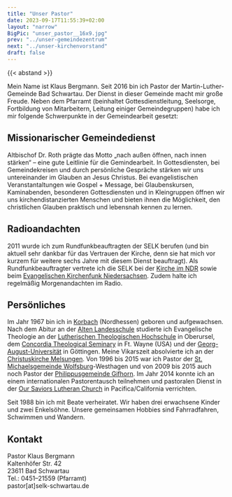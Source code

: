 ```yaml
---
title: "Unser Pastor"
date: 2023-09-17T11:55:39+02:00
layout: "narrow"
BigPic: "unser_pastor__16x9.jpg"
prev: "../unser-gemeindezentrum"
next: "../unser-kirchenvorstand"
draft: false
---
```


{{< abstand >}}

Mein Name ist Klaus Bergmann. Seit 2016 bin ich Pastor der
Martin-Luther-Gemeinde Bad Schwartau. Der Dienst in dieser Gemeinde macht mir
große Freude. Neben dem Pfarramt (beinhaltet Gottesdienstleitung, Seelsorge,
Fortbildung von Mitarbeitern, Leitung einiger Gemeindegruppen) habe ich mir
folgende Schwerpunkte in der Gemeindearbeit gesetzt:


## Missionarischer Gemeindedienst

Altbischof Dr. Roth prägte das Motto „nach außen öffnen, nach innen stärken“ &ndash;
eine gute Leitlinie für die Gemindearbeit. In Gottesdiensten, bei
Gemeindekreisen und durch persönliche Gespräche stärken wir uns untereinander im
Glauben an Jesus Christus. Bei evangelistischen Veranstantaltungen wie Gospel +
Message, bei Glaubenskursen, Kaminabenden, besonderen Gottesdiensten und in
Kleingruppen öffnen wir uns kirchendistanzierten Menschen und bieten ihnen die
Möglichkeit, den christlichen Glauben praktisch und lebensnah kennen zu lernen.

## Radioandachten

2011 wurde ich zum Rundfunkbeauftragten der SELK berufen (und bin aktuell sehr
dankbar für das Vertrauen der Kirche, denn sie hat mich vor kurzem für weitere
sechs Jahre mit diesem Dienst beauftragt). Als Rundfunkbeauftragter vertrete
ich die SELK bei der [Kirche im NDR](http://www.radiokirche.de/) sowie beim
[Evangelischen Kirchenfunk Niedersachsen](http://www.ekn.de/). Zudem halte ich
regelmäßig Morgenandachten im Radio.

## Persönliches

Im Jahr 1967 bin ich in [Korbach](http://www.korbach.de/) (Nordhessen) geboren
und aufgewachsen. Nach dem Abitur an der 
[Alten Landesschule](http://www.alte-landesschule.de/) studierte ich Evangelische 
Theologie an der [Lutherischen Theologischen Hochschule](http://www.lthh-oberursel.de/)
in Oberursel, dem [Concordia Theological Seminary](http://www.ctsfw.edu/) in Ft. Wayne 
(USA) und der [Georg-August-Universität](http://www.theologie.uni-goettingen.de/) in 
Göttingen. Meine Vikarszeit absolvierte ich an der 
[Christuskirche Melsungen](http://www.selk-melsungen.de/). Von 1996 bis 2015 war ich 
Pastor der [St. Michaelsgemeinde Wolfsburg](http://www.selk-wolfsburg.de/)-Westhagen 
und von 2009 bis 2015 auch noch Pastor der 
[Philippusgemeinde Gifhorn](http://www.selk-gifhorn.de/). Im Jahr 2014 konnte ich an
einem internationalen Pastorentausch teilnehmen und pastoralen Dienst in der 
[Our Saviors Lutheran Church](http://www.oursaviorspacifica.com/) in 
Pacifica/California verrichten.

Seit 1988 bin ich mit Beate verheiratet. Wir haben drei erwachsene Kinder und
zwei Enkelsöhne. Unsere gemeinsamen Hobbies sind Fahrradfahren,  Schwimmen und
Wandern.

## Kontakt

Pastor Klaus Bergmann \
Kaltenhöfer Str. 42 \
23611 Bad Schwartau \
Tel.: 0451&ndash;21559 (Pfarramt) \
pastor[at]selk-schwartau.de
